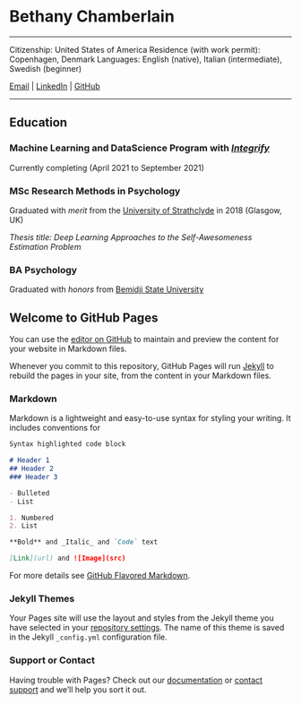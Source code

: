 # Bethany Chamberlain

-------------------     ----------------------------
Citizenship: United States of America
Residence (with work permit): Copenhagen, Denmark
Languages: English (native), Italian (intermediate), Swedish (beginner)

[Email](mailto:bethannchamber+gitcv@gmail.com) | [LinkedIn](linkedin.com/in/bethanyannc) | [GitHub](https://github.com/bethannchamber)

-------------------     ----------------------------

## Education

### **Machine Learning and DataScience Program** with [*Integrify*](https://integrify.academy/international)
Currently completing (April 2021 to September 2021)

### **MSc Research Methods in Psychology** 
Graduated with *merit* from the [University of Strathclyde](https://www.strath.ac.uk/courses/postgraduatetaught/researchmethodsinpsychology/) in 2018 (Glasgow, UK)

*Thesis title: Deep Learning Approaches to the Self-Awesomeness
Estimation Problem*

### **BA Psychology**
Graduated with *honors* from [Bemidji State University](https://www.bemidjistate.edu/academics/departments/psychology/)

## Welcome to GitHub Pages

You can use the [editor on GitHub](https://github.com/bethannchamber/cv/edit/gh-pages/index.md) to maintain and preview the content for your website in Markdown files.

Whenever you commit to this repository, GitHub Pages will run [Jekyll](https://jekyllrb.com/) to rebuild the pages in your site, from the content in your Markdown files.

### Markdown

Markdown is a lightweight and easy-to-use syntax for styling your writing. It includes conventions for

```markdown
Syntax highlighted code block

# Header 1
## Header 2
### Header 3

- Bulleted
- List

1. Numbered
2. List

**Bold** and _Italic_ and `Code` text

[Link](url) and ![Image](src)
```

For more details see [GitHub Flavored Markdown](https://guides.github.com/features/mastering-markdown/).

### Jekyll Themes

Your Pages site will use the layout and styles from the Jekyll theme you have selected in your [repository settings](https://github.com/bethannchamber/cv/settings). The name of this theme is saved in the Jekyll `_config.yml` configuration file.

### Support or Contact

Having trouble with Pages? Check out our [documentation](https://docs.github.com/categories/github-pages-basics/) or [contact support](https://support.github.com/contact) and we’ll help you sort it out.
